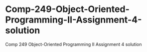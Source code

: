 # Comp-249-Object-Oriented-Programming-II-Assignment-4-solution
Comp 249 Object-Oriented Programming II Assignment 4 solution
